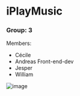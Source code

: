 # iPlayMusic
### Group: 3

Members:
- Cécile
- Andreas Front-end-dev
- Jesper
- William

![image](https://user-images.githubusercontent.com/77662628/167079084-532713a8-5df1-46ab-a020-cf074b52ada6.png)

